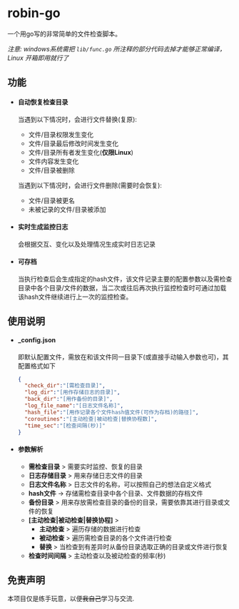 # robin-go

一个用go写的非常简单的文件检查脚本。

*注意: windows系统需把 `lib/func.go` 所注释的部分代码去掉才能够正常编译，Linux 开箱即用就行了*

## 功能

- #### 自动恢复检查目录

  当遇到以下情况时，会进行文件替换(复原):

  - 文件/目录权限发生变化
  - 文件/目录最后修改时间发生变化
  - 文件/目录所有者发生变化(**仅限Linux**)
  - 文件内容发生变化
  - 文件/目录被删除

  当遇到以下情况时，会进行文件删除(需要时会恢复):

  - 文件/目录被更名
  - 未被记录的文件/目录被添加

- #### 实时生成监控日志

  会根据交互、变化以及处理情况生成实时日志记录

- #### 可存档

  当执行检查后会生成指定的hash文件，该文件记录主要的配置参数以及需检查目录中各个目录/文件的数据，当二次或往后再次执行监控检查时可通过加载该hash文件继续进行上一次的监控检查。

## 使用说明

- #### _config.json

  即默认配置文件，需放在和该文件同一目录下(或直接手动输入参数也可)，其配置格式如下

  ```json
  {
  	"check_dir":"[需检查目录]", 
  	"log_dir":"[用作存储日志的目录]",
  	"back_dir":"[用作备份的目录]",
  	"log_file_name":"[日志文件名称]",
  	"hash_file":"[用作记录各个文件hash值文件(可作为存档)的路径]",
  	"coroutines":"[主动检查|被动检查|替换协程数]",
  	"time_sec":"[检查间隔(秒)]"
  }
  ```

- #### 参数解析

  - **需检查目录** >  需要实时监控、恢复的目录
  - **日志存储目录** > 用来存储日志文件的目录
  - **日志文件名称** > 日志文件的名称，可以按照自己的想法自定义格式
  - **hash文件** -> 存储需检查目录中各个目录、文件数据的存档文件
  - **备份目录** > 用来存放需检查目录的备份的目录，需要依靠其进行目录或文件的恢复
  - **[主动检查|被动检查|替换协程]** > 
    - **主动检查** > 遍历存储的数据进行检查
    - **被动检查** > 遍历需检查目录的各个文件进行检查
    - **替换** > 当检查到有差异时从备份目录选取正确的目录或文件进行恢复
  - **检查时间间隔** > 主动检查以及被动检查的频率(秒)

## 免责声明

本项目仅是练手玩意，以便~~我自己~~学习与交流.
